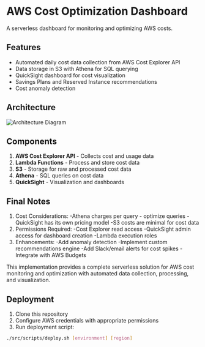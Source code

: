 # AWS Cost Optimization Dashboard

A serverless dashboard for monitoring and optimizing AWS costs.

## Features

- Automated daily cost data collection from AWS Cost Explorer API
- Data storage in S3 with Athena for SQL querying
- QuickSight dashboard for cost visualization
- Savings Plans and Reserved Instance recommendations
- Cost anomaly detection

## Architecture

![Architecture Diagram](docs/architecture-diagram.png)

## Components

1. **AWS Cost Explorer API** - Collects cost and usage data
2. **Lambda Functions** - Process and store cost data
3. **S3** - Storage for raw and processed cost data
4. **Athena** - SQL queries on cost data
5. **QuickSight** - Visualization and dashboards

## Final Notes
1. Cost Considerations:
-Athena charges per query - optimize queries
-QuickSight has its own pricing model
-S3 costs are minimal for cost data
2. Permissions Required:
-Cost Explorer read access
-QuickSight admin access for dashboard creation
-Lambda execution roles
3. Enhancements:
-Add anomaly detection
-Implement custom recommendations engine
-Add Slack/email alerts for cost spikes
-Integrate with AWS Budgets

This implementation provides a complete serverless solution for AWS cost monitoring and optimization with automated data collection, processing, and visualization.

## Deployment

1. Clone this repository
2. Configure AWS credentials with appropriate permissions
3. Run deployment script:

```bash
./src/scripts/deploy.sh [environment] [region]


